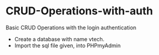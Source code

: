 # CRUD-Operations-with-auth
Basic CRUD Operations with the login authentication
- Create a database with name vtech.
- Import the sql file given, into PHPmyAdmin
